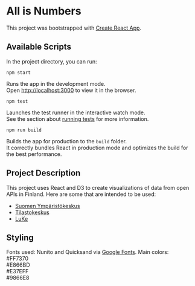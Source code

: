 # All is Numbers

This project was bootstrapped with [Create React App](https://github.com/facebook/create-react-app).

## Available Scripts

In the project directory, you can run:

`npm start`

Runs the app in the development mode.<br>
Open [http://localhost:3000](http://localhost:3000) to view it in the browser.

`npm test`

Launches the test runner in the interactive watch mode.<br>
See the section about [running tests](https://facebook.github.io/create-react-app/docs/running-tests) for more information.

`npm run build`

Builds the app for production to the `build` folder.<br>
It correctly bundles React in production mode and optimizes the build for the best performance.

## Project Description
This project uses React and D3 to create visualizations of data from open APIs in Finland. Here are some that are intended to be used:
- [Suomen Ympäristökeskus](https://www.syke.fi/fi-FI/Avoin_tieto/Avoimet_rajapinnat#OData-rajapinnat)
- [Tilastokeskus](https://pxnet2.stat.fi/PXWeb/pxweb/fi/StatFin/)
- [LuKe](http://statdb.luke.fi/PXWeb/pxweb/fi/LUKE/LUKE__04%20Metsa__06%20Metsavarat/?tablelist=true)

## Styling
Fonts used: Nunito and Quicksand via [Google Fonts](https://fonts.google.com/).
Main colors:  
#FF7370  
#E866BD  
#E37EFF  
#9866E8  

